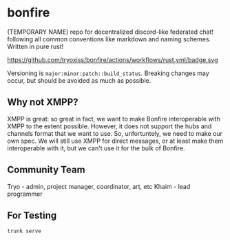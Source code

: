 # bonfire
(TEMPORARY NAME) repo for decentralized discord-like federated chat! following all common conventions like markdown and naming schemes. Written in pure rust! 

https://github.com/tryoxiss/bonfire/actions/workflows/rust.yml/badge.svg

Versioning is `major:minor:patch::build_status`. Breaking changes may occur, but should be avoided as much as possible. 

## Why not XMPP?

XMPP is great: so great in fact, we want to make Bonfire interoperable with XMPP to the extent possible. However, it does not support the hubs and channels format that we want to use. So, unfortuntely, we need to make our own spec. We will still use XMPP for direct messages, or at least make them interoperable with it, but we can't use it for the bulk of Bonfire.

## Community Team

Tryo - admin, project manager, coordinator, art, etc
Khaim - lead programmer

## For Testing

`trunk serve`
